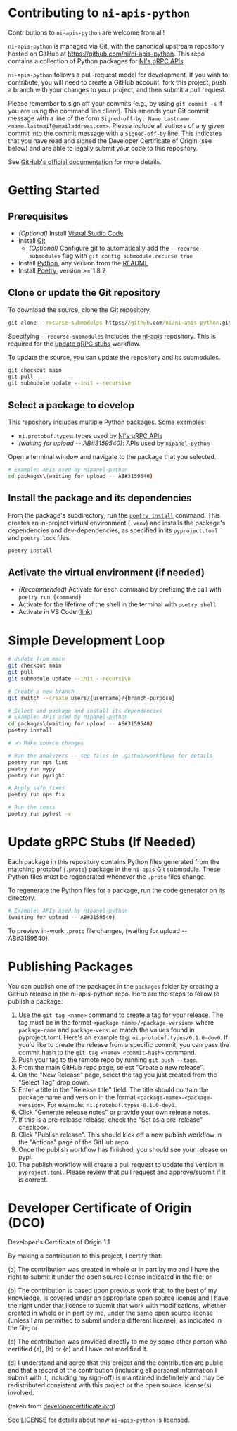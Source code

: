 # Contributing to `ni-apis-python`

Contributions to `ni-apis-python` are welcome from all!

`ni-apis-python` is managed via Git, with the canonical upstream
repository hosted on GitHub at https://github.com/ni/ni-apis-python. This repo
contains a collection of Python packages for [NI's gRPC APIs](https://github.com/ni/ni-apis).

`ni-apis-python` follows a pull-request model for development.  If you wish to
contribute, you will need to create a GitHub account, fork this project, push a
branch with your changes to your project, and then submit a pull request.

Please remember to sign off your commits (e.g., by using `git commit -s` if you
are using the command line client). This amends your Git commit message with a line
of the form `Signed-off-by: Name Lastname <name.lastmail@emailaddress.com>`. Please
include all authors of any given commit into the commit message with a
`Signed-off-by` line. This indicates that you have read and signed the Developer
Certificate of Origin (see below) and are able to legally submit your code to
this repository.

See [GitHub's official documentation](https://help.github.com/articles/using-pull-requests/)
for more details.

# Getting Started

## Prerequisites

- _(Optional)_ Install [Visual Studio Code](https://code.visualstudio.com/download)
- Install [Git](https://git-scm.com)
  -  _(Optional)_ Configure git to automatically add the `--recurse-submodules` flag with `git config submodule.recurse true`
- Install [Python](https://www.python.org/downloads/), any version from the [README](README.md)
- Install [Poetry](https://python-poetry.org/docs/#installation), version >= 1.8.2

## Clone or update the Git repository

To download the source, clone the Git repository.

```cmd
git clone --recurse-submodules https://github.com/ni/ni-apis-python.git
```

Specifying `--recurse-submodules` includes the [ni-apis](https://github.com/ni/ni-apis)
repository. This is required for the [update gRPC stubs](#update-grpc-stubs-if-needed) workflow.

To update the source, you can update the repository and its submodules.

```cmd
git checkout main
git pull
git submodule update --init --recursive
```

## Select a package to develop

This repository includes multiple Python packages. Some examples:
- `ni.protobuf.types`: types used by [NI's gRPC APIs](https://github.com/ni/ni-apis/)
- _(waiting for upload -- AB#3159540)_: APIs used by [`nipanel-python`](https://github.com/ni/nipanel-python)

Open a terminal window and navigate to the package that you selected.

```sh
# Example: APIs used by nipanel-python
cd packages\(waiting for upload -- AB#3159540)
```

## Install the package and its dependencies

From the package's subdirectory, run the [`poetry install`](https://python-poetry.org/docs/cli/#install)
command. This creates an in-project virtual environment (`.venv`) and installs
the package's dependencies and dev-dependencies, as specified in its
`pyproject.toml` and `poetry.lock` files.

```cmd
poetry install
```

## Activate the virtual environment (if needed)

- _(Recommended)_ Activate for each command by prefixing the call with `poetry run {command}`
- Activate for the lifetime of the shell in the terminal with `poetry shell`
- Activate in VS Code ([link](https://code.visualstudio.com/docs/python/environments#_select-and-activate-an-environment))

# Simple Development Loop

```sh
# Update from main
git checkout main
git pull
git submodule update --init --recursive

# Create a new branch
git switch --create users/{username}/{branch-purpose}

# Select and package and install its dependencies
# Example: APIs used by nipanel-python
cd packages\(waiting for upload -- AB#3159540)
poetry install

# ✍ Make source changes

# Run the analyzers -- see files in .github/workflows for details
poetry run nps lint
poetry run mypy
poetry run pyright

# Apply safe fixes
poetry run nps fix

# Run the tests
poetry run pytest -v
```

# Update gRPC Stubs (If Needed)

Each package in this repository contains Python files generated from the
matching protobuf (`.proto`) package in the `ni-apis` Git submodule. These
Python files must be regenerated whenever the `.proto` files change.

To regenerate the Python files for a package, run the code generator on its directory.

```sh
# Example: APIs used by nipanel-python
(waiting for upload -- AB#3159540)
```

To preview in-work `.proto` file changes, (waiting for upload -- AB#3159540).

# Publishing Packages

You can publish one of the packages in the `packages` folder by creating a GitHub release
in the ni-apis-python repo. Here are the steps to follow to publish a package:

1. Use the `git tag <name>` command to create a tag for your release. The tag must be in the
format `<package-name>/<package-version>` where `package-name` and `package-version` match the
values found in pyproject.toml. Here's an example tag: `ni.protobuf.types/0.1.0-dev0`. If you'd
like to create the release from a specific commit, you can pass the commit hash to the
`git tag <name> <commit-hash>` command.
2. Push your tag to the remote repo by running `git push --tags`.
3. From the main GitHub repo page, select "Create a new release".
4. On the "New Release" page, select the tag you just created from the "Select Tag" drop down.
5. Enter a title in the "Release title" field. The title should contain the package name and
version in the format `<package-name>-<package-version>`. For example: `ni.protobuf.types-0.1.0-dev0`.
6. Click "Generate release notes" or provide your own release notes.
7. If this is a pre-release release, check the "Set as a pre-release" checkbox.
8. Click "Publish release". This should kick off a new publish workflow in the "Actions" page of
the GitHub repo.
9. Once the publish workflow has finished, you should see your release on pypi.
10. The publish workflow will create a pull request to update the version in `pyproject.toml`.
Please review that pull request and approve/submit if it is correct.

# Developer Certificate of Origin (DCO)

   Developer's Certificate of Origin 1.1

   By making a contribution to this project, I certify that:

   (a) The contribution was created in whole or in part by me and I
       have the right to submit it under the open source license
       indicated in the file; or

   (b) The contribution is based upon previous work that, to the best
       of my knowledge, is covered under an appropriate open source
       license and I have the right under that license to submit that
       work with modifications, whether created in whole or in part
       by me, under the same open source license (unless I am
       permitted to submit under a different license), as indicated
       in the file; or

   (c) The contribution was provided directly to me by some other
       person who certified (a), (b) or (c) and I have not modified
       it.

   (d) I understand and agree that this project and the contribution
       are public and that a record of the contribution (including all
       personal information I submit with it, including my sign-off) is
       maintained indefinitely and may be redistributed consistent with
       this project or the open source license(s) involved.

(taken from [developercertificate.org](https://developercertificate.org/))

See [LICENSE](https://github.com/ni/ni-apis-python/blob/main/LICENSE)
for details about how `ni-apis-python` is licensed.
